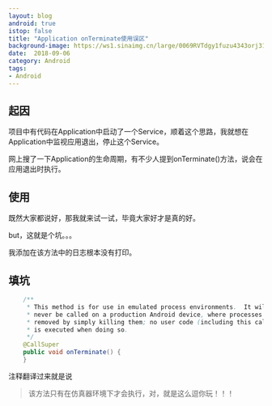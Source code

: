 ```yaml
---
layout: blog 
android: true 
istop: false
title: "Application onTerminate使用误区" 
background-image: https://ws1.sinaimg.cn/large/0069RVTdgy1fuzu4343orj31kw2daqv7.jpg
date:  2018-09-06
category: Android 
tags: 
- Android 
---
```




## 起因

项目中有代码在Application中启动了一个Service，顺着这个思路，我就想在Application中监视应用退出，停止这个Service。

网上搜了一下Application的生命周期，有不少人提到onTerminate()方法，说会在应用退出时执行。

## 使用

既然大家都说好，那我就来试一试，毕竟大家好才是真的好。

but，这就是个坑。。。

我添加在该方法中的日志根本没有打印。

## 填坑

```java
    /**
     * This method is for use in emulated process environments.  It will
     * never be called on a production Android device, where processes are
     * removed by simply killing them; no user code (including this callback)
     * is executed when doing so.
     */
    @CallSuper
    public void onTerminate() {
    }
```

注释翻译过来就是说

> 该方法只有在仿真器环境下才会执行，对，就是这么逗你玩！！！











